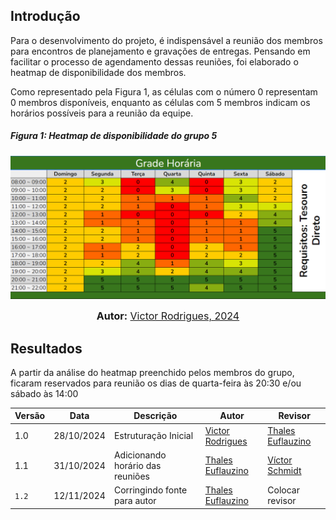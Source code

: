 ## Introdução

Para o desenvolvimento do projeto, é indispensável a reunião dos membros para encontros de planejamento e gravações de entregas. Pensando em facilitar o processo de agendamento dessas reuniões, foi elaborado o heatmap de disponibilidade dos membros.

Como representado pela Figura 1, as células com o número 0 representam 0 membros disponíveis, enquanto as células com 5 membros indicam os horários possíveis para a reunião da equipe.

##### Figura 1: Heatmap de disponibilidade do grupo 5

![heatmap](../assets/heatmap.png)

<div>
<font size="3"><p style="text-align: center"><b>Autor:</b> <a href="https://www.github.com/juliatakaki">Victor Rodrigues, 2024</a></font></p>
</div>


## Resultados

A partir da análise do heatmap preenchido pelos membros do grupo, ficaram reservados para reunião os dias de quarta-feira às 20:30 e/ou sábado às 14:00

| Versão | Data | Descrição | Autor | Revisor |
| ------ | ---------- | --------- | --------- | --------------------- |
| 1.0 | 28/10/2024 | Estruturação Inicial | [Victor Rodrigues](https://github.com/ViictorHugoo)| [Thales Euflauzino](https://github.com/thaleseuflauzino) |
| 1.1 | 31/10/2024 | Adicionando horário das reuniões | [Thales Euflauzino](https://github.com/thaleseuflauzino) |  [Víctor Schmidt](https://github.com/moonshinerd)  |
| `1.2` | 12/11/2024  | Corringindo fonte para autor | [Thales Euflauzino](https://github.com/thaleseuflauzino) | Colocar revisor |